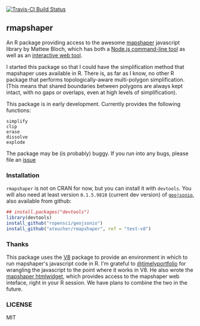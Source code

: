 [![Travis-CI Build Status](https://travis-ci.org/ateucher/rmapshaper.svg?branch=test-v8)](https://travis-ci.org/ateucher/rmapshaper)

## rmapshaper

An R package providing access to the awesome [mapshaper](https://github.com/mbloch/mapshaper/) javascript library by Mattew Bloch, which has both a [Node.js command-line tool](https://github.com/mbloch/mapshaper/wiki/Introduction-to-the-Command-Line-Tool) as well as an [interactive web tool](http://mapshaper.org/).

I started this package so that I could have the simplification method that mapshaper uses available in R. There is, as far as I know, no other R package that performs topologically-aware multi-polygon simplification. (This means that shared boundaries between polygons are always kept intact, with no gaps or overlaps, even at high levels of simplification).

This package is in early development. Currently provides the following functions:

```
simplify
clip
erase
dissolve
explode
```

The package may be (is probably) buggy. If you run into any bugs, please file an [issue](https://github.com/ateucher/rmapshaper/issues/)

### Installation

`rmapshaper` is not on CRAN for now, but you can install it with `devtools`. 
You will also need at least version `0.1.5.9810` (current dev version) of 
[`geojsonio`](https://github.com/ropensci/geojsonio), also available from github:

```r
## install.packages("devtools")
library(devtools)
install_github("ropensci/geojsonio")
install_github("ateucher/rmapshaper", ref = "test-v8")
```

### Thanks

This package uses the [V8](https://cran.r-project.org/web/packages/V8/index.html) package to provide an environment in which to run mapshaper's javascript code in R. I'm grateful to [@timelyportfolio](https://github.com/timelyportfolio) for wrangling the javascript to the point where it works in V8. He also wrote the [mapshaper htmlwidget](https://github.com/timelyportfolio/mapshaper_htmlwidget), which provides access to the mapshaper web inteface, right in your R session. We have plans to combine the two in the future.

### LICENSE

MIT